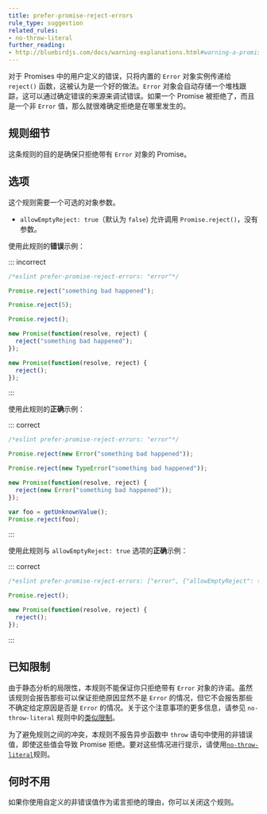 ```yaml
---
title: prefer-promise-reject-errors
rule_type: suggestion
related_rules:
- no-throw-literal
further_reading:
- http://bluebirdjs.com/docs/warning-explanations.html#warning-a-promise-was-rejected-with-a-non-error
---
```


对于 Promises 中的用户定义的错误，只将内置的 `Error` 对象实例传递给 `reject()` 函数，这被认为是一个好的做法。`Error` 对象会自动存储一个堆栈跟踪，这可以通过确定错误的来源来调试错误。如果一个 Promise 被拒绝了，而且是一个非 `Error` 值，那么就很难确定拒绝是在哪里发生的。

## 规则细节

这条规则的目的是确保只拒绝带有 `Error` 对象的 Promise。

## 选项

这个规则需要一个可选的对象参数。

* `allowEmptyReject: true`（默认为 `false`) 允许调用 `Promise.reject()`，没有参数。

使用此规则的**错误**示例：

::: incorrect

```js
/*eslint prefer-promise-reject-errors: "error"*/

Promise.reject("something bad happened");

Promise.reject(5);

Promise.reject();

new Promise(function(resolve, reject) {
  reject("something bad happened");
});

new Promise(function(resolve, reject) {
  reject();
});

```

:::

使用此规则的**正确**示例：

::: correct

```js
/*eslint prefer-promise-reject-errors: "error"*/

Promise.reject(new Error("something bad happened"));

Promise.reject(new TypeError("something bad happened"));

new Promise(function(resolve, reject) {
  reject(new Error("something bad happened"));
});

var foo = getUnknownValue();
Promise.reject(foo);
```

:::

使用此规则与 `allowEmptyReject: true` 选项的**正确**示例：

::: correct

```js
/*eslint prefer-promise-reject-errors: ["error", {"allowEmptyReject": true}]*/

Promise.reject();

new Promise(function(resolve, reject) {
  reject();
});
```

:::

## 已知限制

由于静态分析的局限性，本规则不能保证你只拒绝带有 `Error` 对象的许诺。虽然该规则会报告那些可以保证拒绝原因显然不是 `Error` 的情况，但它不会报告那些不确定给定原因是否是 `Error` 的情况。关于这个注意事项的更多信息，请参见 `no-throw-literal` 规则中的[类似限制](no-throw-literal#known-limitations)。

为了避免规则之间的冲突，本规则不报告异步函数中 `throw` 语句中使用的非错误值，即使这些值会导致 Promise 拒绝。要对这些情况进行提示，请使用[`no-throw-literal`](no-throw-literal)规则。

## 何时不用

如果你使用自定义的非错误值作为诺言拒绝的理由，你可以关闭这个规则。
